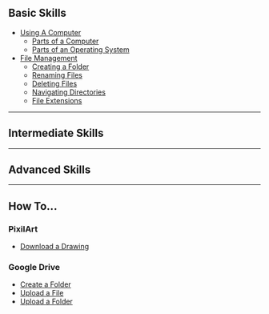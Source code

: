 ## Basic Skills

- [Using A Computer]()
  - [Parts of a Computer](../lessons/fcs/lesson_1.md)
  - [Parts of an Operating System](../lessons/fcs/lesson_2.md)
- [File Management]()
  - [Creating a Folder](./basic_skills/create_folder.md)
  - [Renaming Files](./basic_skills/renaming_files.md)
  - [Deleting Files](./basic_skills/deleting_files.md)
  - [Navigating Directories](../lessons/fcs/lesson_4_directories.md)
  - [File Extensions](../lessons/fcs/lesson_5_file_extensions.md)

---

## Intermediate Skills

---

## Advanced Skills

---

## How To...

### PixilArt

- [Download a Drawing]()

### Google Drive

- [Create a Folder]()
- [Upload a File]()
- [Upload a Folder]()
